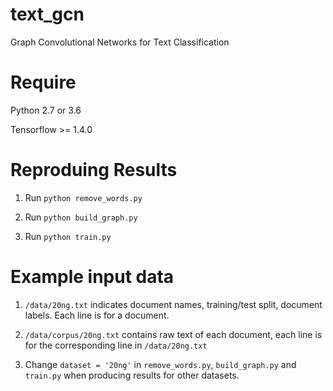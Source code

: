 # text_gcn

Graph Convolutional Networks for Text Classification

# Require

Python 2.7 or 3.6

Tensorflow >= 1.4.0

# Reproduing Results

1. Run `python remove_words.py`

2. Run `python build_graph.py`

3. Run `python train.py`

# Example input data

1. `/data/20ng.txt` indicates document names, training/test split, document labels. Each line is for a document.

2. `/data/corpus/20ng.txt` contains raw text of each document, each line is for the corresponding line in `/data/20ng.txt`

3. Change `dataset = '20ng'` in `remove_words.py`, `build_graph.py` and `train.py` when producing results for other datasets.
